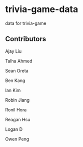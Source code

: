 # trivia-game-data
data for trivia-game

## Contributors
Ajay Liu

Talha Ahmed

Sean Oreta

Ben Kang

Ian Kim

Robin Jiang

Ronil Hora

Reagan Hsu

Logan D

Owen Peng
